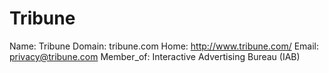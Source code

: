 
# Tribune

Name: Tribune
Domain: tribune.com
Home: http://www.tribune.com/
Email: privacy@tribune.com
Member_of: Interactive Advertising Bureau (IAB)
